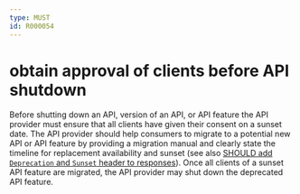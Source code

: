 ```yaml
---
type: MUST
id: R000054
---
```


# obtain approval of clients before API shutdown

Before shutting down an API, version of an API, or API feature the API provider must ensure that all clients have given their consent on a sunset date.
The API provider should help consumers to migrate to a potential new API or API feature by providing a migration manual and clearly state the timeline for replacement availability and sunset (see also [SHOULD add `Deprecation` and `Sunset` header to responses](./guidelines/020_guidelines/090_deprecation/1050_should-add-deprecation-and-sunset-header-to-responses.md)).
Once all clients of a sunset API feature are migrated, the API provider may shut down the deprecated API feature.

